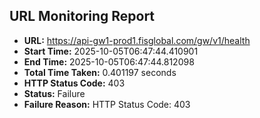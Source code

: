 ## URL Monitoring Report

- **URL:** https://api-gw1-prod1.fisglobal.com/gw/v1/health
- **Start Time:** 2025-10-05T06:47:44.410901
- **End Time:** 2025-10-05T06:47:44.812098
- **Total Time Taken:** 0.401197 seconds
- **HTTP Status Code:** 403
- **Status:** Failure
- **Failure Reason:** HTTP Status Code: 403
